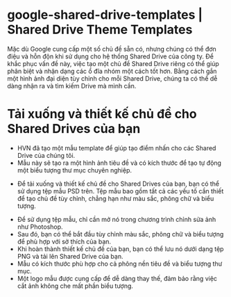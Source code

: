 # google-shared-drive-templates | Shared Drive Theme Templates

Mặc dù Google cung cấp một số chủ đề sẵn có, nhưng chúng có thể đơn điệu và hỗn độn khi sử dụng cho hệ thống Shared Drive của công ty. Để khắc phục vấn đề này, việc tạo một chủ đề Shared Drive riêng có thể giúp phân biệt và nhận dạng các ổ đĩa nhóm một cách tốt hơn. Bằng cách gắn một hình ảnh đại diện tùy chỉnh cho mỗi Shared Drive, chúng ta có thể dễ dàng nhận ra và tìm kiếm Drive mà mình cần.

# Tải xuống và thiết kế chủ đề cho Shared Drives của bạn
- HVN đã tạo một mẫu template để giúp tạo điểm nhấn cho các Shared Drive của chúng tôi. 
- Mẫu này sẽ tạo ra một hình ảnh tiêu đề và có kích thước để tạo tự động một biểu tượng thư mục chuyên nghiệp.

* Để tải xuống và thiết kế chủ đề cho Shared Drives của bạn, bạn có thể sử dụng tệp mẫu PSD trên. Tệp mẫu bao gồm tất cả các yếu tố cần thiết để tạo chủ đề tùy chỉnh, chẳng hạn như màu sắc, phông chữ và biểu tượng.

- Để sử dụng tệp mẫu, chỉ cần mở nó trong chương trình chỉnh sửa ảnh như Photoshop.
- Sau đó, bạn có thể bắt đầu tùy chỉnh màu sắc, phông chữ và biểu tượng để phù hợp với sở thích của bạn.
- Khi hoàn thành thiết kế chủ đề của bạn, bạn có thể lưu nó dưới dạng tệp PNG và tải lên Shared Drive của bạn.
- Mẫu có kích thước phù hợp cho cả phông nền tiêu đề và biểu tượng thư mục.
- Một logo mẫu được cung cấp để dễ dàng thay thế, đảm bảo rằng việc cắt ảnh không che mất phần biểu tượng.
